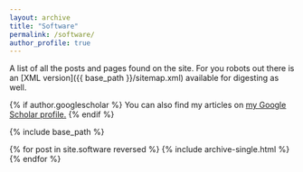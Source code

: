 ```yaml
---
layout: archive
title: "Software"
permalink: /software/
author_profile: true
---
```


A list of all the posts and pages found on the site. For you robots out there is an [XML version]({{ base_path }}/sitemap.xml) available for digesting as well.

{% if author.googlescholar %}
  You can also find my articles on <u><a href="{{author.googlescholar}}">my Google Scholar profile</a>.</u>
{% endif %}

{% include base_path %}

{% for post in site.software reversed %}
  {% include archive-single.html %}
{% endfor %}
